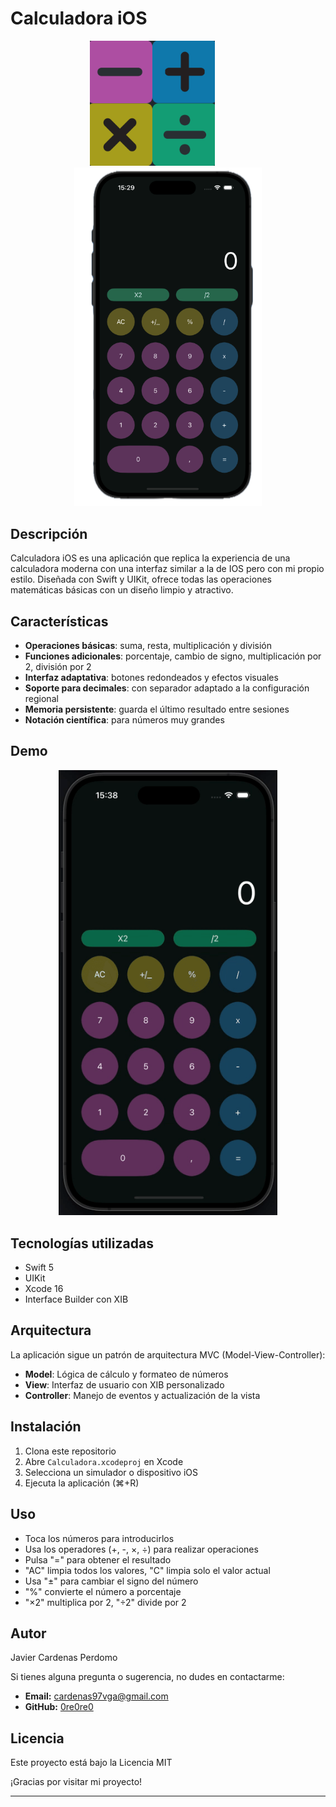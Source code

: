 # Calculadora iOS

<p align="center">
  <img src="Calculadora/Screenshots/icon.png" width="200" alt="Icono de la App" style="margin-right: 50px;">
  <img src="Calculadora/Screenshots/image.png" width="300" alt="Captura del iPhone">
</p>

##  Descripción

Calculadora iOS es una aplicación que replica la experiencia de una calculadora moderna con una interfaz similar a la de IOS pero con mi propio estilo. Diseñada con Swift y UIKit, ofrece todas las operaciones matemáticas básicas con un diseño limpio y atractivo.

##  Características

- **Operaciones básicas**: suma, resta, multiplicación y división
- **Funciones adicionales**: porcentaje, cambio de signo, multiplicación por 2, división por 2
- **Interfaz adaptativa**: botones redondeados y efectos visuales
- **Soporte para decimales**: con separador adaptado a la configuración regional
- **Memoria persistente**: guarda el último resultado entre sesiones
- **Notación científica**: para números muy grandes

##  Demo

<p align="center">
  <img src="Calculadora/Screenshots/demo.gif" width="350" alt="Demo de la calculadora">
</p>

##  Tecnologías utilizadas

- Swift 5
- UIKit
- Xcode 16
- Interface Builder con XIB

##  Arquitectura

La aplicación sigue un patrón de arquitectura MVC (Model-View-Controller):

- **Model**: Lógica de cálculo y formateo de números
- **View**: Interfaz de usuario con XIB personalizado
- **Controller**: Manejo de eventos y actualización de la vista

##  Instalación

1. Clona este repositorio
2. Abre `Calculadora.xcodeproj` en Xcode
3. Selecciona un simulador o dispositivo iOS
4. Ejecuta la aplicación (⌘+R)

##  Uso

- Toca los números para introducirlos
- Usa los operadores (+, -, ×, ÷) para realizar operaciones
- Pulsa "=" para obtener el resultado
- "AC" limpia todos los valores, "C" limpia solo el valor actual
- Usa "±" para cambiar el signo del número
- "%" convierte el número a porcentaje
- "×2" multiplica por 2, "÷2" divide por 2

##  Autor

Javier Cardenas Perdomo

Si tienes alguna pregunta o sugerencia, no dudes en contactarme:

- **Email:** cardenas97vga@gmail.com
- **GitHub:** [0re0re0](https://github.com/0re0re0)

##  Licencia

Este proyecto está bajo la Licencia MIT


¡Gracias por visitar mi proyecto!

---
